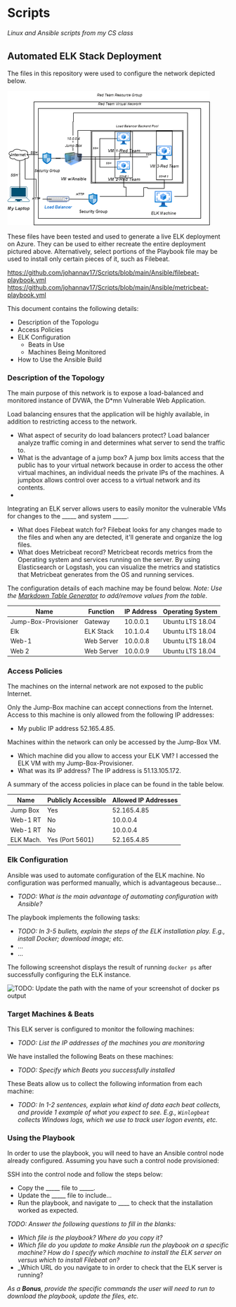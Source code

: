 # Scripts
###### Linux and Ansible scripts from my CS class

## Automated ELK Stack Deployment

The files in this repository were used to configure the network depicted below.

![](Diagrams/Project1.drawio.png)

These files have been tested and used to generate a live ELK deployment on Azure. They can be used to either recreate the entire deployment pictured above. Alternatively, select portions of the Playbook file may be used to install only certain pieces of it, such as Filebeat.

https://github.com/johannav17/Scripts/blob/main/Ansible/filebeat-playbook.yml
https://github.com/johannav17/Scripts/blob/main/Ansible/metricbeat-playbook.yml

This document contains the following details:
- Description of the Topologu
- Access Policies
- ELK Configuration
  - Beats in Use
  - Machines Being Monitored
- How to Use the Ansible Build


### Description of the Topology

The main purpose of this network is to expose a load-balanced and monitored instance of DVWA, the D*mn Vulnerable Web Application.

Load balancing ensures that the application will be highly available, in addition to restricting access to the network.

- What aspect of security do load balancers protect? Load balancer analyze traffic coming in and determines what server to send the traffic to.
- What is the advantage of a jump box? A jump box limits access that the public has to your virtual network because in order to access the other virtual machines, an individual needs the private IPs of the machines. A jumpbox allows control over access to a virtual network and its contents.
- 
Integrating an ELK server allows users to easily monitor the vulnerable VMs for changes to the _____ and system _____.

- What does Filebeat watch for? Filebeat looks for any changes made to the files and when any are detected, it'll generate and organize the log files. 
- What does Metricbeat record?  Metricbeat records metrics from the Operating system and services running on the server. By using Elasticsearch or Logstash, you can visualize the metrics and statistics that Metricbeat generates from the OS and running services.

The configuration details of each machine may be found below.
_Note: Use the [Markdown Table Generator](http://www.tablesgenerator.com/markdown_tables) to add/remove values from the table_.

| Name                 | Function                   | IP Address | Operating System |
|----------------------|----------------------------|------------|------------------|
| Jump-Box-Provisioner | Gateway                    | 10.0.0.1   | Ubuntu LTS 18.04 |
| Elk                  | ELK Stack                  | 10.1.0.4   | Ubuntu LTS 18.04 |
| Web-1                | Web Server                 | 10.0.0.8   | Ubuntu LTS 18.04 |
| Web 2                | Web Server                 | 10.0.0.9   | Ubuntu LTS 18.04 |

### Access Policies

The machines on the internal network are not exposed to the public Internet. 

Only the Jump-Box machine can accept connections from the Internet. Access to this machine is only allowed from the following IP addresses:
- My public IP address 52.165.4.85.

Machines within the network can only be accessed by the Jump-Box VM.

- Which machine did you allow to access your ELK VM? I accessed the ELK VM with my Jump-Box-Provisioner.
- What was its IP address? The IP address is 51.13.105.172.

A summary of the access policies in place can be found in the table below.

| Name     | Publicly Accessible | Allowed IP Addresses |
|----------|---------------------|----------------------|
| Jump Box | Yes                 | 52.165.4.85          |
| Web-1 RT | No                  | 10.0.0.4             |
| Web-1 RT | No                  | 10.0.0.4             |
| ELK Mach.| Yes (Port 5601)     | 52.165.4.85          |

### Elk Configuration

Ansible was used to automate configuration of the ELK machine. No configuration was performed manually, which is advantageous because...
- _TODO: What is the main advantage of automating configuration with Ansible?_

The playbook implements the following tasks:
- _TODO: In 3-5 bullets, explain the steps of the ELK installation play. E.g., install Docker; download image; etc._
- ...
- ...

The following screenshot displays the result of running `docker ps` after successfully configuring the ELK instance.

![TODO: Update the path with the name of your screenshot of docker ps output](Images/docker_ps_output.png)

### Target Machines & Beats
This ELK server is configured to monitor the following machines:
- _TODO: List the IP addresses of the machines you are monitoring_

We have installed the following Beats on these machines:
- _TODO: Specify which Beats you successfully installed_

These Beats allow us to collect the following information from each machine:
- _TODO: In 1-2 sentences, explain what kind of data each beat collects, and provide 1 example of what you expect to see. E.g., `Winlogbeat` collects Windows logs, which we use to track user logon events, etc._

### Using the Playbook
In order to use the playbook, you will need to have an Ansible control node already configured. Assuming you have such a control node provisioned: 

SSH into the control node and follow the steps below:
- Copy the _____ file to _____.
- Update the _____ file to include...
- Run the playbook, and navigate to ____ to check that the installation worked as expected.

_TODO: Answer the following questions to fill in the blanks:_
- _Which file is the playbook? Where do you copy it?_
- _Which file do you update to make Ansible run the playbook on a specific machine? How do I specify which machine to install the ELK server on versus which to install Filebeat on?_
- _Which URL do you navigate to in order to check that the ELK server is running?

_As a **Bonus**, provide the specific commands the user will need to run to download the playbook, update the files, etc._
